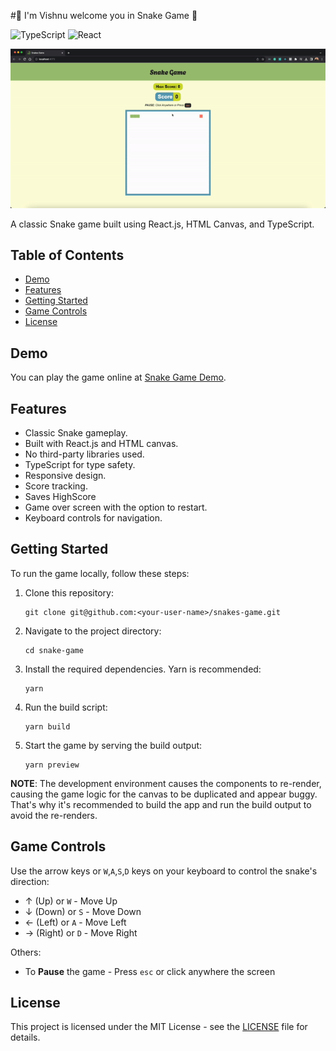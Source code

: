 #👋 I'm Vishnu welcome you in Snake Game 🐉 

![TypeScript](https://img.shields.io/badge/typescript-%23007ACC.svg?style=for-the-badge&logo=typescript&logoColor=white)
![React](https://img.shields.io/badge/react-%2320232a.svg?style=for-the-badge&logo=react&logoColor=%2361DAFB)

![Snake Game Demo](./README_ASSETS/snake-game-demo.gif)

A classic Snake game built using React.js, HTML Canvas, and TypeScript.

## Table of Contents

- [Demo](#demo)
- [Features](#features)
- [Getting Started](#getting-started)
- [Game Controls](#game-controls)
- [License](#license)

## Demo

You can play the game online at [Snake Game Demo](https://snakes-game-nine.vercel.app/).

## Features

- Classic Snake gameplay.
- Built with React.js and HTML canvas.
- No third-party libraries used.
- TypeScript for type safety.
- Responsive design.
- Score tracking.
- Saves HighScore
- Game over screen with the option to restart.
- Keyboard controls for navigation.

## Getting Started

To run the game locally, follow these steps:

1. Clone this repository:

   ```shell
   git clone git@github.com:<your-user-name>/snakes-game.git
   ```

2. Navigate to the project directory:

   ```shell
   cd snake-game
   ```

3. Install the required dependencies. Yarn is recommended:

   ```shell
   yarn
   ```

4. Run the build script:

   ```shell
   yarn build
   ```

5. Start the game by serving the build output:

   ```shell
   yarn preview
   ```

**NOTE**: The development environment causes the components to re-render, causing the game logic for the canvas to be duplicated and appear buggy. That's why it's recommended to build the app and run the build output to avoid the re-renders.

## Game Controls

Use the arrow keys or `W`,`A`,`S`,`D` keys on your keyboard to control the snake's direction:

- ↑ (Up) or `W` - Move Up
- ↓ (Down) or `S` - Move Down
- ← (Left) or `A` - Move Left
- → (Right) or `D` - Move Right

Others:

- To **Pause** the game - Press `esc` or click anywhere the screen

## License

This project is licensed under the MIT License - see the [LICENSE](./LICENSE) file for details.
